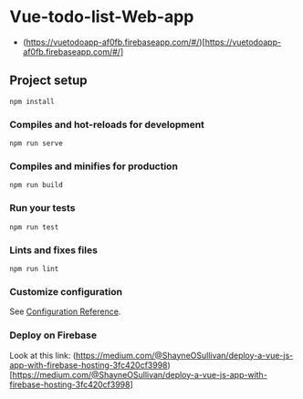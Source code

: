 # Vue-todo-list-Web-app
- (https://vuetodoapp-af0fb.firebaseapp.com/#/)[https://vuetodoapp-af0fb.firebaseapp.com/#/]
## Project setup
```
npm install
```

### Compiles and hot-reloads for development
```
npm run serve
```

### Compiles and minifies for production
```
npm run build
```

### Run your tests
```
npm run test
```

### Lints and fixes files
```
npm run lint
```

### Customize configuration
See [Configuration Reference](https://cli.vuejs.org/config/).

### Deploy on Firebase
Look at this link: (https://medium.com/@ShayneOSullivan/deploy-a-vue-js-app-with-firebase-hosting-3fc420cf3998)[https://medium.com/@ShayneOSullivan/deploy-a-vue-js-app-with-firebase-hosting-3fc420cf3998]